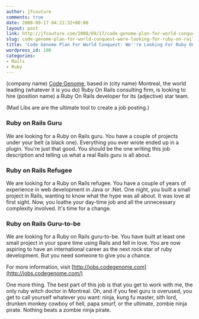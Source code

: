 ```yaml
---
author: jfcouture
comments: true
date: 2008-09-17 04:21:32+00:00
layout: post
link: http://jfcouture.com/2008/09/17/code-genome-plan-for-world-conquest-were-looking-for-ruby-on-rails-developers/
slug: code-genome-plan-for-world-conquest-were-looking-for-ruby-on-rails-developers
title: 'Code Genome Plan For World Conquest: We''re Looking For Ruby On Rails Developers'
wordpress_id: 108
categories:
- Rails
- Ruby
---
```


(company name) [Code Genome](http://www.codegenome.com/), based in (city name) Montreal, the world leading (whatever it is you do) Ruby On Rails consulting firm, is looking to hire (position name) a Ruby On Rails developer for its (adjective) star team.

(Mad Libs are are the ultimate tool to create a job posting.)





### Ruby on Rails Guru





We are looking for a Ruby on Rails guru. You have a couple of projects under your belt (a black one). Everything you ever wrote ended up in a plugin. You're just that good. You should be the one writing this job description and telling us what a real Rails guru is all about.





### Ruby on Rails Refugee





We are looking for a Ruby on Rails refugee. You have a couple of years of experience in web development in Java or .Net. One night, you built a small project in Rails, wanting to know what the hype was all about. It was love at first sight. Now, you loathe your day-time job and all the unnecessary complexity involved. It's time for a change.





### Ruby on Rails Guru-to-be





We are looking for a Ruby on Rails guru-to-be. You have built at least one small project in your spare time using Rails and fell in love. You are now aspiring to have an international career as the next rock star of ruby development. But you need someone to give you a chance.





For more information, visit [http://jobs.codegenome.com](http://jobs.codegenome.com/)





One more thing. The best part of this job is that you get to work with me, the only ruby witch doctor in Montreal. Oh, and if you feel guru is overused, you get to call yourself whatever you want: ninja, kung fu master, sith lord, drunken monkey cowboy of hell, papa smurf, or the ultimate, zombie ninja pirate. Nothing beats a zombie ninja pirate.
